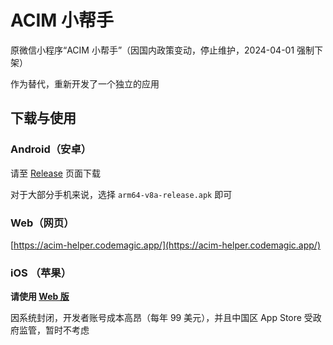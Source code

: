 # ACIM 小帮手

原微信小程序“ACIM 小帮手”（因国内政策变动，停止维护，2024-04-01 强制下架）

作为替代，重新开发了一个独立的应用

## 下载与使用

### Android（安卓）

请至 [Release](https://github.com/zmhawk/acim-helper/releases) 页面下载

对于大部分手机来说，选择 `arm64-v8a-release.apk` 即可

### Web（网页）

[https://acim-helper.codemagic.app/](https://acim-helper.codemagic.app/)

### iOS （苹果）

**请使用 [Web 版](https://acim-helper.codemagic.app/)**

因系统封闭，开发者账号成本高昂（每年 99 美元），并且中国区 App Store 受政府监管，暂时不考虑
